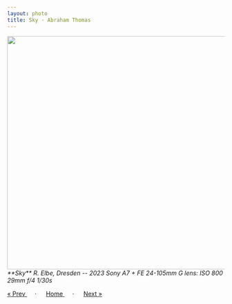 ```yaml
---
layout: photo
title: Sky · Abraham Thomas
---
```


<img src="/assets/photos/Sky.jpg" width="540px" class="photo">

<i>
**Sky**  
R. Elbe, Dresden -- 2023  
Sony A7 + FE 24-105mm G lens: ISO 800 29mm f/4 1/30s
</i>

<a href="/gallery/passage"> &laquo; Prev </a> &emsp; · &emsp; 
<a href="/gallery"> Home </a> &emsp; · &emsp; 
<a href="/gallery/terrace"> Next &raquo; </a>

